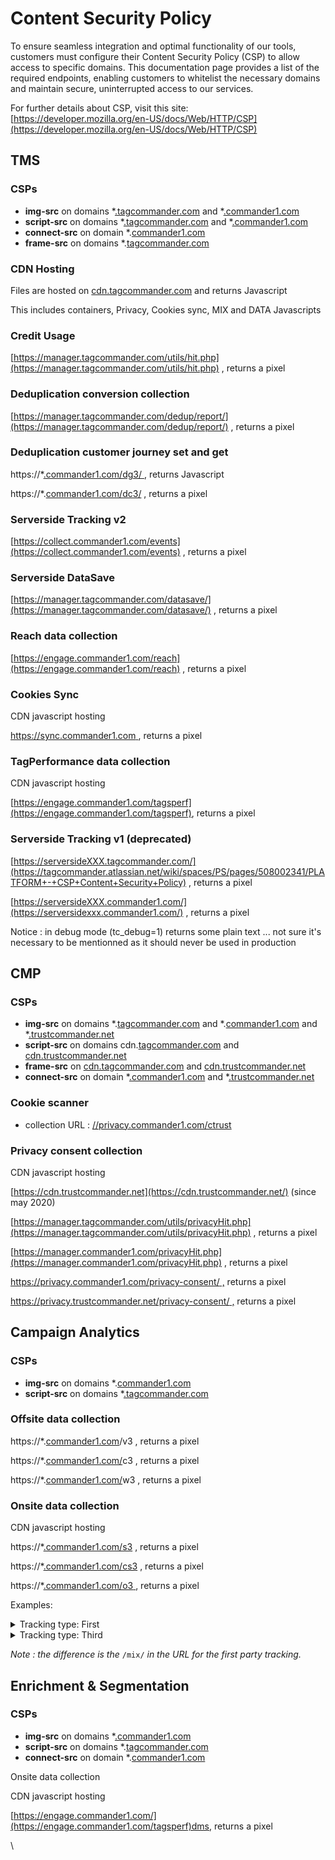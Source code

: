 # Content Security Policy

To ensure seamless integration and optimal functionality of our tools, customers must configure their Content Security Policy (CSP) to allow access to specific domains. This documentation page provides a list of the required endpoints, enabling customers to whitelist the necessary domains and maintain secure, uninterrupted access to our services.

For further details about CSP, visit this site:\
[https://developer.mozilla.org/en-US/docs/Web/HTTP/CSP](https://developer.mozilla.org/en-US/docs/Web/HTTP/CSP)

## TMS <a href="#tag" id="tag"></a>

### CSPs&#x20;

* **img-src** on domains \*[.tagcommander.com](https://tagcommander.com) and \*[.commander1.com](https://commander1.com/)
* **script-src** on domains \*[.tagcommander.com](https://tagcommander.com) and \*[.commander1.com](https://commander1.com)
* **connect-src** on domain \*.[commander1.com](http://commander1.com/)
* **frame-src** on domains \*.[tagcommander.com](http://tagcommander.com/)

### CDN Hosting

Files are hosted on [cdn.tagcommander.com](http://cdn.tagcommander.com/) and returns Javascript

This includes containers, Privacy, Cookies sync, MIX and DATA Javascripts

### Credit Usage

[https://manager.tagcommander.com/utils/hit.php](https://manager.tagcommander.com/utils/hit.php) , returns a pixel

### Deduplication conversion collection

[https://manager.tagcommander.com/dedup/report/](https://manager.tagcommander.com/dedup/report/) , returns a pixel

### Deduplication customer journey set and get

https://\*[.commander1.com/dg3/ ](https://commander1.com/), returns Javascript

https://\*.[commander1.com/dc3/](https://commander1.com/) , returns a pixel

### Serverside Tracking v2

[https://collect.commander1.com/events](https://collect.commander1.com/events) , returns a pixel

### Serverside DataSave

[https://manager.tagcommander.com/datasave/](https://manager.tagcommander.com/datasave/) , returns a pixel

### Reach data collection

[https://engage.commander1.com/reach](https://engage.commander1.com/reach) , returns a pixel

### Cookies Sync

CDN javascript hosting

[https://sync.commander1.com ](https://sync.commander1.com/), returns a pixel

### TagPerformance data collection

CDN javascript hosting

[https://engage.commander1.com/tagsperf](https://engage.commander1.com/tagsperf), returns a pixel

### Serverside Tracking v1 (deprecated)

[https://serversideXXX.tagcommander.com/](https://tagcommander.atlassian.net/wiki/spaces/PS/pages/508002341/PLATFORM+-+CSP+Content+Security+Policy) , returns a pixel

[https://serversideXXX.commander1.com/](https://serversidexxx.commander1.com/) , returns a pixel

Notice : in debug mode (tc\_debug=1) returns some plain text ... not sure it's necessary to be mentionned as it should never be used in production

## CMP <a href="#trust" id="trust"></a>

### CSPs

* **img-src** on domains \*.[tagcommander.com](http://tagcommander.com/) and \*.[commander1.com](http://commander1.com/) and \*[.trustcommander.net](https://www.trustcommander.net/)
* **script-src** on domains cdn.[tagcommander.com](http://tagcommander.com/) and [cdn.trustcommander.net](https://cdn.trustcommander.net/)
* **frame-src** on [cdn.tagcommander.com](http://cdn.tagcommander.com/) and [cdn.trustcommander.net](https://cdn.trustcommander.net/)
* **connect-src** on domain \*[.commander1.com](https://commander1.com/) and \*[.trustcommander.net](https://www.trustcommander.net/)

### Cookie scanner

* collection URL : [//privacy.commander1.com/ctrust](https://privacy.commander1.com/ctrust)

### Privacy consent collection

CDN javascript hosting

[https://cdn.trustcommander.net](https://cdn.trustcommander.net/) (since may 2020)

[https://manager.tagcommander.com/utils/privacyHit.php](https://manager.tagcommander.com/utils/privacyHit.php) , returns a pixel

[https://manager.commander1.com/privacyHit.php](https://manager.commander1.com/privacyHit.php) , returns a pixel

[https://privacy.commander1.com/privacy-consent/ ,](https://privacy.commander1.com/privacy-consent/,) returns a pixel

[https://privacy.trustcommander.net/privacy-consent/ ,](https://privacy.commander1.com/privacy-consent/,) returns a pixel

## Campaign Analytics <a href="#mix" id="mix"></a>

### CSPs&#x20;

* **img-src** on domains \*.[commander1.com](https://commander1.com/)
* **script-src** on domains \*[.tagcommander.com](http://tagcommander.com/)

### Offsite data collection

https://\*.[commander1.com](https://commander1.com)/v3 , returns a pixel

https://\*.[commander1.com/](http://commander1.com/v3)c3 , returns a pixel

https://\*.[commander1.com/](http://commander1.com/v3)w3 , returns a pixel

### Onsite data collection

CDN javascript hosting

https://\*[.commander1.com/s3](https://commander1.com/) , returns a pixel

https://\*[.commander1.com/cs3](https://commander1.com/) , returns a pixel

https://\*[.commander1.com/o3](https://commander1.com/)[ ](https://commander1.com/), returns a pixel

Examples:

<details>

<summary>Tracking type: First</summary>

Format URL: `https://<customer_domain>/mix/cs3/?`

Full example: `https://clientdomain.com/mix/cs3/?tcs=1234&rand=0.21688868283799656&chn=SEO&src=google&site=AlvieroMartini&cty=it&dev=d&ref=https://www.google.com/`

</details>

<details>

<summary>Tracking type: Third</summary>

Format URL: `https://<customer_domain>/cs3/?`

Full example: `https://customer.commander1.com/cs3/?tcs=1234&chn=SEO&src=google&cty=it&dev=d`

</details>

_Note : the difference is the_ `/mix/` _in the URL for the first party tracking._

## Enrichment & Segmentation <a href="#data" id="data"></a>

### CSPs&#x20;

* **img-src** on domains \*[.commander1.com](https://commander1.com/)
* **script-src** on domains \*.[tagcommander.com](http://tagcommander.com/)
* **connect-src** on domain \*.[commander1.com](http://commander1.com/)

Onsite data collection

CDN javascript hosting

[https://engage.commander1.com/](https://engage.commander1.com/tagsperf)dms, returns a pixel

\
